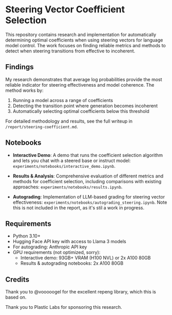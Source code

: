 # Steering Vector Coefficient Selection

This repository contains research and implementation for automatically determining optimal coefficients when using steering vectors for language model control. The work focuses on finding reliable metrics and methods to detect when steering transitions from effective to incoherent.

## Findings

My research demonstrates that average log probabilities provide the most reliable indicator for steering effectiveness and model coherence. The method works by:
1. Running a model across a range of coefficients
2. Detecting the transition point where generation becomes incoherent
3. Automatically selecting optimal coefficients below this threshold

For detailed methodology and results, see the full writeup in `/report/steering-coefficient.md`.

## Notebooks

- **Interactive Demo**: A demo that runs the coefficient selection algorithm and lets you chat with a steered base or instruct model: `experiments/notebooks/interactive_demo.ipynb`.

- **Results & Analysis**: Comprehensive evaluation of different metrics and methods for coefficient selection, including comparisons with existing approaches: `experiments/notebooks/results.ipynb`.

- **Autograding**: Implementation of LLM-based grading for steering vector effectiveness: `experiments/notebooks/autograding_steering.ipynb`. Note this is not included in the report, as it's stil a work in progress.

## Requirements

- Python 3.10+
- Hugging Face API key with access to Llama 3 models
- For autograding: Anthropic API key
- GPU requirements (not optimized, sorry):
  - Interactive demo: 93GB+ VRAM (H100 NVL) or 2x A100 80GB
  - Results & autograding notebooks: 2x A100 80GB

## Credits

Thank you to @vooooogel for the excellent repeng library, which this is based on.

Thank you to Plastic Labs for sponsoring this research.
